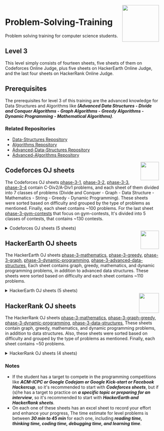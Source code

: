 <img align="right" width="120" height="120" src="https://github.com/cs-MohamedAyman/Computer-Science-Textbooks/blob/master/logos/problem-solving-training.jpg">

# Problem-Solving-Training

Problem solving training for computer science students.

## Level 3

This level simply consists of fourteen sheets, five sheets of them on Codeforces Online Judge, plus five sheets on HackerEarth Online Judge, and the last four sheets on HackerRank Online Judge.

## Prerequisites

The prerequisites for level 3 of this training are the advanced knowledge for Data Structures and Algorithms like ***(Advanced Data Structures - Divide and Conquer Algorithms - Graph Algorithms - Greedy Algorithms - Dynamic Programming - Mathematical Algorithms)***.

### Related Repositories
* [Data-Structures Repository](https://github.com/cs-MohamedAyman/Data-Structures)
* [Algorithms Repository](https://github.com/cs-MohamedAyman/Algorithms)
* [Advanced-Data-Structures Repository](https://github.com/cs-MohamedAyman/Advanced-Data-Structures)
* [Advanced-Algorithms Repository](https://github.com/cs-MohamedAyman/Advanced-Algorithms)

<img align="right" width="60" height="60" src="https://github.com/cs-MohamedAyman/Problem-Solving-Training/blob/master/online-judges-logos/codeforces.jpg">

## Codeforces OJ sheets

The Codeforces OJ sheets [phase-3-1](https://github.com/cs-MohamedAyman/Problem-Solving-Training/tree/master/level-3/codeforces-phase-3-1), [phase-3-2](https://github.com/cs-MohamedAyman/Problem-Solving-Training/tree/master/level-3/codeforces-phase-3-2), [phase-3-3](https://github.com/cs-MohamedAyman/Problem-Solving-Training/tree/master/level-3/codeforces-phase-3-3), [phase-3-4](https://github.com/cs-MohamedAyman/Problem-Solving-Training/tree/master/level-3/codeforces-phase-3-4) contain C-Div2/A-Div1 problems, and each sheet of them divided into 7 classes of problems (Divide and Conquer - Graph - Data Structure - Mathematics - String - Greedy - Dynamic Programming). These sheets were sorted based on difficulty and grouped by the type of problems as mentioned. Finally, each sheet contains ~100 problems. For the last sheet [phase-3-gym-contests](https://github.com/cs-MohamedAyman/Problem-Solving-Training/tree/master/level-3/codeforces-phase-3-gym-contests) that focus on gym-contests, It's divided into 5 classes of contests, that contains ~130 contests. 

<details>
	<summary>Codeforces OJ sheets (5 sheets)</summary>

### Agenda of [phase-3-1](https://github.com/cs-MohamedAyman/Problem-Solving-Training/tree/master/level-3/codeforces-phase-3-1) (100 problems) `80H`

| Category        | Problems    |
| ------|:-----:|
| Divide and Conquer  | 10 problems |
| Graph               | 10 problems |
| String              | 10 problems |
| Data Structure      | 20 problems |
| Mathematics         | 30 problems |
| Greedy              | 20 problems |

### Agenda of [phase-3-2](https://github.com/cs-MohamedAyman/Problem-Solving-Training/tree/master/level-3/codeforces-phase-3-2) (100 problems) `80H`

| Category        | Problems    |
| ------|:-----:|
| Divide and Conquer  | 10 problems |
| Graph               | 10 problems |
| String              | 10 problems |
| Data Structure      | 20 problems |
| Mathematics         | 30 problems |
| Greedy              | 20 problems |

### Agenda of [phase-3-3](https://github.com/cs-MohamedAyman/Problem-Solving-Training/tree/master/level-3/codeforces-phase-3-3) (100 problems) `80H`

| Category        | Problems    |
| ------|:-----:|
| Graph               | 10 problems |
| String              | 10 problems |
| Data Structure      | 20 problems |
| Mathematics         | 30 problems |
| Greedy              | 20 problems |
| Dynamic Programming | 10 problems |

### Agenda of [phase-3-4](https://github.com/cs-MohamedAyman/Problem-Solving-Training/tree/master/level-3/codeforces-phase-3-4) (100 problems) `80H`

| Category        | Problems    |
| ------|:-----:|
| Graph               | 10 problems |
| String              | 10 problems |
| Data Structure      | 20 problems |
| Mathematics         | 30 problems |
| Greedy              | 20 problems |
| Dynamic Programming | 10 problems |

### Agenda of [phase-3-gym-contests](https://github.com/cs-MohamedAyman/Problem-Solving-Training/tree/master/level-3/codeforces-phase-3-gym-contests) (130 contests) `400H`

| Category                      | Problems    |
| ----------|:-----:|
| Codeforces GYM Contests 3 I   | 25 contests |
| Codeforces GYM Contests 3 II  | 15 contests |
| Codeforces GYM Contests 3 III | 30 contests |
| Codeforces GYM Contests 3 IV  | 30 contests |
| Codeforces GYM Contests 3 V   | 30 contests |

</details>

<img align="right" width="60" height="60" src="https://github.com/cs-MohamedAyman/Problem-Solving-Training/blob/master/online-judges-logos/hackerearth.jpg">

## HackerEarth OJ sheets

The HackerEarth OJ sheets [phase-3-mathematics](https://github.com/cs-MohamedAyman/Problem-Solving-Training/tree/master/level-3/hackerearth-phase-3-mathematics), [phase-3-greedy](https://github.com/cs-MohamedAyman/Problem-Solving-Training/tree/master/level-3/hackerearth-phase-3-greedy), [phase-3-graph](https://github.com/cs-MohamedAyman/Problem-Solving-Training/tree/master/level-3/hackerearth-phase-3-graph), [phase-3-dynamic-programming](https://github.com/cs-MohamedAyman/Problem-Solving-Training/tree/master/level-3/hackerearth-phase-3-dynamic-programming), [phase-3-advanced-data-structures](https://github.com/cs-MohamedAyman/Problem-Solving-Training/tree/master/level-3/hackerearth-phase-3-advanced-data-structures), Each sheet contains graph, greedy, mathematics, and dynamic programming problems, in addition to advanced data structures. These sheets were sorted based on difficulty and each sheet contains ~110 problems.

<details>
	<summary>HackerEarth OJ sheets (5 sheets)</summary>

### Agenda of [phase-3-mathematics](https://github.com/cs-MohamedAyman/Problem-Solving-Training/tree/master/level-3/hackerearth-phase-3-mathematics) (80 problems) `60H`

| Category                  | Problems    |
| -------|:-----:|
| Basic Number Theory       | 30 problems |
| Primality Tests           | 15 problems |
| Totient Function          | 5 problems  |
| Basics of Combinatorics   | 20 problems |
| Inclusione-Exclusion      | 10 problems |

### Agenda of [phase-3-greedy](https://github.com/cs-MohamedAyman/Problem-Solving-Training/tree/master/level-3/hackerearth-phase-3-greedy) (70 problems) `50H`

| Category                  | Problems    |
| -------|:-----:|
| Greedy Algorithms I       | 35 problems |
| Greedy Algorithms II      | 35 problems |

### Agenda of [phase-3-graph](https://github.com/cs-MohamedAyman/Problem-Solving-Training/tree/master/level-3/hackerearth-phase-3-graph) (175 problems) `160H`

| Category                  | Problems    |
| -------|:-----:|
| Graph Representation      | 25 problems |
| Breadth First Search      | 35 problems |
| Depth First Search        | 60 problems |
| Shortest Path             | 45 problems |
| Minimum Spanning Tree     | 10 problems |

### Agenda of [phase-3-dynamic-programming](https://github.com/cs-MohamedAyman/Problem-Solving-Training/tree/master/level-3/hackerearth-phase-3-dynamic-programming) (110 problems) `80H`

| Category                  | Problems    |
| -------|:-----:|
| Dynamic Programming                 | 50 problems |
| Dynamic Programming 2 Dimensional   | 45 problems |
| Dynamic Programming and Bit Masking | 15 problems |

### Agenda of [phase-3-advanced-data-structures](https://github.com/cs-MohamedAyman/Problem-Solving-Training/tree/master/level-3/hackerearth-phase-3-advanced-data-structures) (140 problems) `90H`

| Category                  | Problems    |
| -------|:-----:|
| Disjoint Sets             | 30 problems |
| Trie                      | 20 problems |
| Segment Tree              | 55 problems |
| Binary Indexed Tree       | 35 problems |

</details>

<img align="right" width="65" height="65" src="https://github.com/cs-MohamedAyman/Problem-Solving-Training/blob/master/online-judges-logos/hackerrank.jpg">

## HackerRank OJ sheets

The HackerRank OJ sheets [phase-3-mathematics](https://github.com/cs-MohamedAyman/Problem-Solving-Training/tree/master/level-3/hackerrank-phase-3-mathematics), [phase-3-graph-greedy](https://github.com/cs-MohamedAyman/Problem-Solving-Training/tree/master/level-3/hackerrank-phase-3-graph-greedy), [phase-3-dynamic-programming](https://github.com/cs-MohamedAyman/Problem-Solving-Training/tree/master/level-3/hackerrank-phase-3-dynamic-programming), [phase-3-data-structures](https://github.com/cs-MohamedAyman/Problem-Solving-Training/tree/master/level-3/hackerrank-phase-3-data-structures), These sheets contain graph, greedy, mathematics, and dynamic programming problems, in addition to data structures. Also, these sheets were sorted based on difficulty and grouped by the type of problems as mentioned. Finally, each sheet contains ~50 problems.

<details>
	<summary>HackerRank OJ sheets (4 sheets)</summary>

### Agenda of [phase-3-mathematics](https://github.com/cs-MohamedAyman/Problem-Solving-Training/tree/master/level-3/hackerrank-phase-3-mathematics) (115 problems) `80H`

| Category                   | Problems    |
| ---------|:-----:|
| Fundamentals               | 20 problems |
| Number Theory              | 35 problems |
| Combinatorics              | 30 problems |
| Algebra                    | 20 problems |
| Linear Algebra Foundations | 10 problems |

### Agenda of [phase-3-graph-greedy](https://github.com/cs-MohamedAyman/Problem-Solving-Training/tree/master/level-3/hackerrank-phase-3-graph-greedy) (55 problems) `40H`

| Category                   | Problems    |
| ---------|:-----:|
| Graph Theory               | 40 problems |
| Greedy                     | 15 problems |

### Agenda of [phase-3-dynamic-programming](https://github.com/cs-MohamedAyman/Problem-Solving-Training/tree/master/level-3/hackerrank-phase-3-dynamic-programming) (60 problems) `40H`

| Category                   | Problems    |
| ---------|:-----:|
| Bit Manipulation           | 15 problems |
| Dynamic Programming        | 40 problems |
| Constructive Algorithms    | 5 problems  |

### Agenda of [phase-3-data-structures](https://github.com/cs-MohamedAyman/Problem-Solving-Training/tree/master/level-3/hackerrank-phase-3-data-structures) (60 problems) `40H`

| Category                   | Problems    |
| ---------|:-----:|
| Heap & Disjoint Set & Trie | 10 problems |
| Advanced                   | 25 problems |
| Advanced                   | 25 problems |

</details>

### Notes

* If the student has a target to compete in the programming competitions like ***ACM-ICPC or Google Codejam or Google Kick-start or Facebook Hackercup***, so it's recommended to start with ***Codeforces sheets***, but if (s)he has a target to practice on ***a specific topic or preparing for an interview***, so it's recommended to start with ***HackerEarth and HackerRank sheets***.
* On each one of these sheets has an excel sheet to record your effort and enhance your progress, The time estimate for level problems is between ***30 min to 45 min*** for each one, including ***reading time, thinking time, coding time, debugging time, and learning time***.
